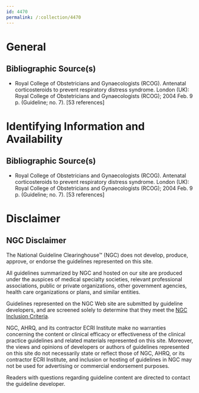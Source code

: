 ```yaml
---
id: 4470
permalink: /:collection/4470
---
```


# General

## Bibliographic Source(s)

- Royal College of Obstetricians and Gynaecologists (RCOG). Antenatal corticosteroids to prevent respiratory distress syndrome. London (UK): Royal College of Obstetricians and Gynaecologists (RCOG); 2004 Feb. 9 p. (Guideline; no. 7). [53 references]

# Identifying Information and Availability

## Bibliographic Source(s)

- Royal College of Obstetricians and Gynaecologists (RCOG). Antenatal corticosteroids to prevent respiratory distress syndrome. London (UK): Royal College of Obstetricians and Gynaecologists (RCOG); 2004 Feb. 9 p. (Guideline; no. 7). [53 references]

# Disclaimer

## NGC Disclaimer

The National Guideline Clearinghouse™ (NGC) does not develop, produce, approve, or endorse the guidelines represented on this site.

All guidelines summarized by NGC and hosted on our site are produced under the auspices of medical specialty societies, relevant professional associations, public or private organizations, other government agencies, health care organizations or plans, and similar entities.

Guidelines represented on the NGC Web site are submitted by guideline developers, and are screened solely to determine that they meet the [NGC Inclusion Criteria](/help-and-about/summaries/inclusion-criteria).

NGC, AHRQ, and its contractor ECRI Institute make no warranties concerning the content or clinical efficacy or effectiveness of the clinical practice guidelines and related materials represented on this site. Moreover, the views and opinions of developers or authors of guidelines represented on this site do not necessarily state or reflect those of NGC, AHRQ, or its contractor ECRI Institute, and inclusion or hosting of guidelines in NGC may not be used for advertising or commercial endorsement purposes.

Readers with questions regarding guideline content are directed to contact the guideline developer.

